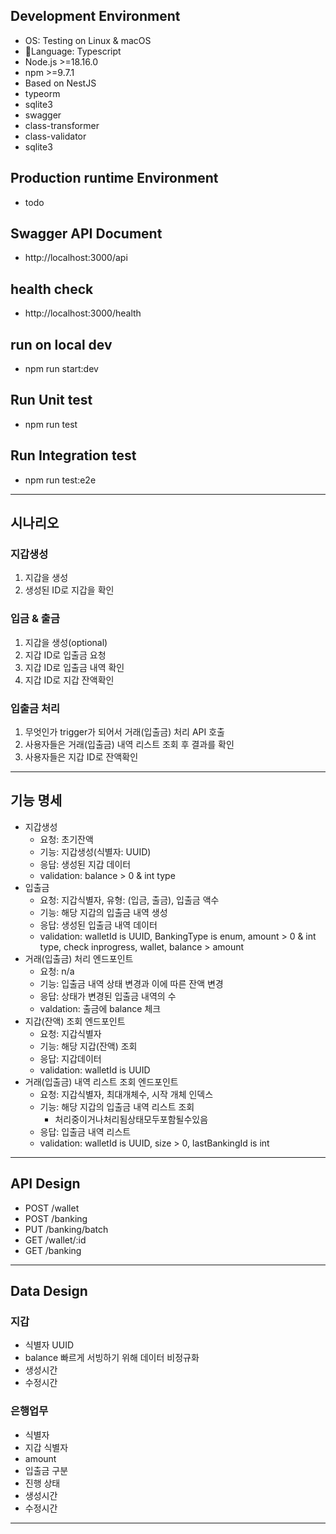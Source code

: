 ## Development Environment

- OS: Testing on Linux & macOS
- Language: Typescript
- Node.js >=18.16.0
- npm >=9.7.1
- Based on NestJS
- typeorm
- sqlite3
- swagger
- class-transformer
- class-validator
- sqlite3

## Production runtime Environment

- todo

## Swagger API Document

- http://localhost:3000/api

## health check

- http://localhost:3000/health

## run on local dev

- npm run start:dev

## Run Unit test

- npm run test

## Run Integration test

- npm run test:e2e

---

## 시나리오

### 지갑생성

1. 지갑을 생성
1. 생성된 ID로 지갑을 확인

### 입금 & 출금

1. 지갑을 생성(optional)
1. 지갑 ID로 입출금 요청
1. 지갑 ID로 입출금 내역 확인
1. 지갑 ID로 지갑 잔액확인

### 입출금 처리

1. 무엇인가 trigger가 되어서 거래(입출금) 처리 API 호출
1. 사용자들은 거래(입출금) 내역 리스트 조회 후 결과를 확인
1. 사용자들은 지갑 ID로 잔액확인

---

## 기능 명세

- 지갑생성
  - 요청: 초기잔액
  - 기능: 지갑생성(식별자: UUID)
  - 응답: 생성된 지갑 데이터
  - validation: balance > 0 & int type
- 입출금
  - 요청: 지갑식별자, 유형: (입금, 출금), 입출금 액수
  - 기능: 해당 지갑의 입출금 내역 생성
  - 응답: 생성된 입출금 내역 데이터
  - validation: walletId is UUID, BankingType is enum, amount > 0 & int type, check inprogress, wallet, balance > amount
- 거래(입출금) 처리 엔드포인트
  - 요청: n/a
  - 기능: 입출금 내역 상태 변경과 이에 따른 잔액 변경
  - 응답: 상태가 변경된 입출금 내역의 수
  - valdation: 출금에 balance 체크
- 지갑(잔액) 조회 엔드포인트
  - 요청: 지갑식별자
  - 기능: 해당 지갑(잔액) 조회
  - 응답: 지갑데이터
  - validation: walletId is UUID
- 거래(입출금) 내역 리스트 조회 엔드포인트
  - 요청: 지갑식별자, 최대개체수, 시작 개체 인덱스
  - 기능: 해당 지갑의 입출금 내역 리스트 조회
    - 처리중이거나처리됨상태모두포함될수있음
  - 응답: 입출금 내역 리스트
  - validation: walletId is UUID, size > 0, lastBankingId is int

---

## API Design

- POST /wallet
- POST /banking
- PUT /banking/batch
- GET /wallet/:id
- GET /banking

---

## Data Design

### 지갑

- 식별자 UUID
- balance 빠르게 서빙하기 위해 데이터 비정규화
- 생성시간
- 수정시간

### 은행업무

- 식별자
- 지갑 식별자
- amount
- 입출금 구분
- 진행 상태
- 생성시간
- 수정시간

---
